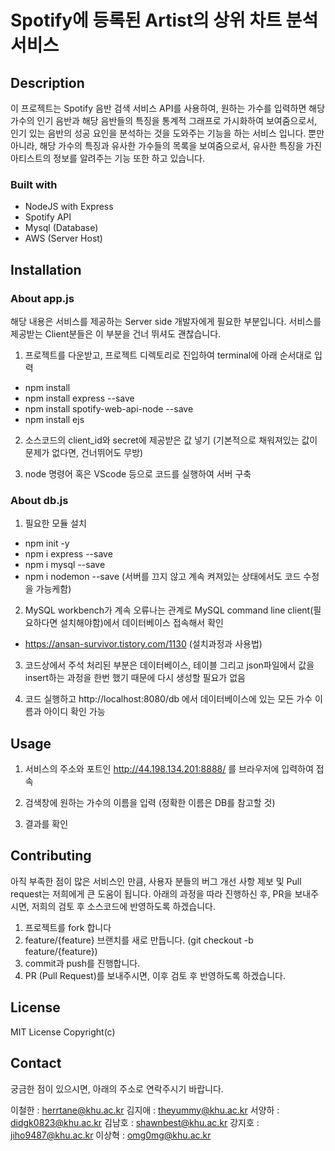 # Spotify에 등록된 Artist의 상위 차트 분석 서비스

## Description

이 프로젝트는 Spotify 음반 검색 서비스 API를 사용하여, 원하는 가수를 입력하면 해당 가수의 인기 음반과 해당 음반들의 특징을 통계적 그래프로 가시화하여 보여줌으로서, 인기 있는 음반의 성공 요인을 분석하는 것을 도와주는 기능을 하는 서비스 입니다. 뿐만 아니라, 해당 가수의 특징과 유사한 가수들의 목록을 보여줌으로서, 유사한 특징을 가진 아티스트의 정보를 알려주는 기능 또한 하고 있습니다.

### Built with

- NodeJS with Express
- Spotify API
- Mysql (Database)
- AWS (Server Host)

## Installation

### About app.js

해당 내용은 서비스를 제공하는 Server side 개발자에게 필요한 부분입니다. 서비스를 제공받는 Client분들은 이 부분을 건너 뛰셔도 괜찮습니다.

1. 프로젝트를 다운받고, 프로젝트 디렉토리로 진입하여 terminal에 아래 순서대로 입력
  - npm install
  - npm install express --save
  - npm install spotify-web-api-node --save
  - npm install ejs
  
2. 소스코드의 client_id와 secret에 제공받은 값 넣기 (기본적으로 채워져있는 값이 문제가 없다면, 건너뛰어도 무방)

3. node 명령어 혹은 VScode 등으로 코드를 실행하여 서버 구축

### About db.js

1. 필요한 모듈 설치
  - npm init -y
  - npm i express --save
  - npm i mysql --save
  - npm i nodemon --save (서버를 끄지 않고 계속 켜져있는 상태에서도 코드 수정을 가능케함)

2. MySQL workbench가 계속 오류나는 관계로 MySQL command line client(필요하다면 설치해야함)에서 데이터베이스 접속해서 확인
- https://ansan-survivor.tistory.com/1130 (설치과정과 사용법)

3. 코드상에서 주석 처리된 부분은 데이터베이스, 테이블 그리고 json파일에서 값을 insert하는 과정을 한번 했기 때문에 다시 생성할 필요가 없음

4. 코드 실행하고 http://localhost:8080/db 에서 데이터베이스에 있는 모든 가수 이름과 아이디 확인 가능

## Usage

1. 서비스의 주소와 포트인 http://44.198.134.201:8888/ 를 브라우저에 입력하여 접속

2. 검색창에 원하는 가수의 이름을 입력 (정확한 이름은 DB를 참고할 것)

3. 결과를 확인

## Contributing

아직 부족한 점이 많은 서비스인 만큼, 사용자 분들의 버그 개선 사항 제보 및 Pull request는 저희에게 큰 도움이 됩니다. 아래의 과정을 따라 진행하신 후, PR을 보내주시면, 저희의 검토 후 소스코드에 반영하도록 하겠습니다.

1. 프로젝트를 fork 합니다
2. feature/{feature} 브랜치를 새로 만듭니다.  (git checkout -b feature/{feature})
3. commit과 push를 진행합니다.
4. PR (Pull Request)를 보내주시면, 이후 검토 후 반영하도록 하겠습니다.

## License

MIT License Copyright(c)

## Contact

궁금한 점이 있으시면, 아래의 주소로 연락주시기 바랍니다.

이철한 : herrtane@khu.ac.kr
김지애 : theyummy@khu.ac.kr
서양하 : didgk0823@khu.ac.kr
김남호 : shawnbest@khu.ac.kr
강지호 : jiho9487@khu.ac.kr
이상혁 : omg0mg@khu.ac.kr
